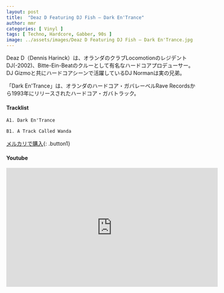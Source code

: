 ```yaml
---
layout: post
title:  "Deaz D Featuring DJ Fish – Dark En'Trance"
author: mmr
categories: [ Vinyl ]
tags: [ Techno, Hardcore, Gabber, 90s ]
image: ../assets/images/Deaz D Featuring DJ Fish – Dark En'Trance.jpg
---
```


Deaz D（Dennis Harinck）は、オランダのクラブLocomotionのレジデントDJ(-2002)、Bitte-Ein-Beatのクルーとして有名なハードコアプロデューサー。DJ Gizmoと共にハードコアシーンで活躍しているDJ Normanは実の兄弟。

「Dark En'Trance」は、オランダのハードコア・ガバレーベルRave Recordsから1993年にリリースされたハードコア・ガバトラック。

#### Tracklist
```md
A1. Dark En'Trance

B1. A Track Called Wanda
```

[メルカリで購入](https://jp.mercari.com/item/m24597414927?afid=6142608987){: .button1}

#### Youtube 
<iframe width="560" height="315" src="https://www.youtube.com/embed/12bzlz0kKlc?si=VgopBrFr8qe4Wf3P" title="YouTube video player" frameborder="0" allow="accelerometer; autoplay; clipboard-write; encrypted-media; gyroscope; picture-in-picture; web-share" referrerpolicy="strict-origin-when-cross-origin" allowfullscreen></iframe>